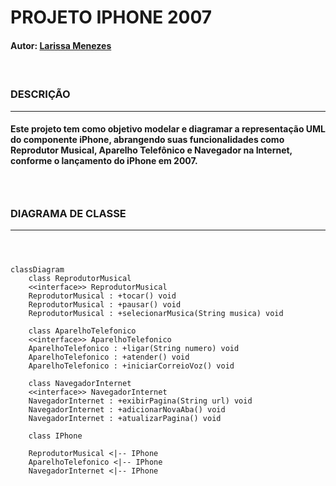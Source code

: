 # PROJETO IPHONE 2007
#### Autor: [Larissa Menezes](https://github.com/lari0515/)
#### &nbsp;
### DESCRIÇÃO
---

#### Este projeto tem como objetivo modelar e diagramar a representação UML do componente iPhone, abrangendo suas funcionalidades como Reprodutor Musical, Aparelho Telefônico e Navegador na Internet, conforme o lançamento do iPhone em 2007.
### &nbsp;

### DIAGRAMA DE CLASSE
---
#### &nbsp;
```mermaid
classDiagram
    class ReprodutorMusical
    <<interface>> ReprodutorMusical
    ReprodutorMusical : +tocar() void
    ReprodutorMusical : +pausar() void
    ReprodutorMusical : +selecionarMusica(String musica) void

    class AparelhoTelefonico
    <<interface>> AparelhoTelefonico
    AparelhoTelefonico : +ligar(String numero) void
    AparelhoTelefonico : +atender() void
    AparelhoTelefonico : +iniciarCorreioVoz() void

    class NavegadorInternet
    <<interface>> NavegadorInternet
    NavegadorInternet : +exibirPagina(String url) void
    NavegadorInternet : +adicionarNovaAba() void
    NavegadorInternet : +atualizarPagina() void

    class IPhone

    ReprodutorMusical <|-- IPhone
    AparelhoTelefonico <|-- IPhone
    NavegadorInternet <|-- IPhone

```